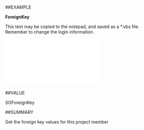 
##EXAMPLE

**ForeignKey**

This text may be copied to the notepad, and saved as a *.vbs file. Remember to change the login information.

![](..\..\Examples\vbs\SOProjectMember.ForeignKey.vbs.txt)


##VALUE

SOForeignKey


##SUMMARY

Get the foreign key values for this project member

